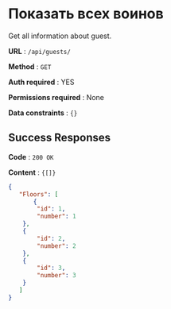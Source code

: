 # Показать всех воинов

Get all information about guest.

**URL** : `/api/guests/`

**Method** : `GET`

**Auth required** : YES

**Permissions required** : None

**Data constraints** : `{}`

## Success Responses

**Code** : `200 OK`

**Content** : `{[]}`

```json
{
   "Floors": [
       {
        "id": 1,
        "number": 1
    },
    {
        "id": 2,
        "number": 2
    },
    {
        "id": 3,
        "number": 3
    }
   ]
}
```